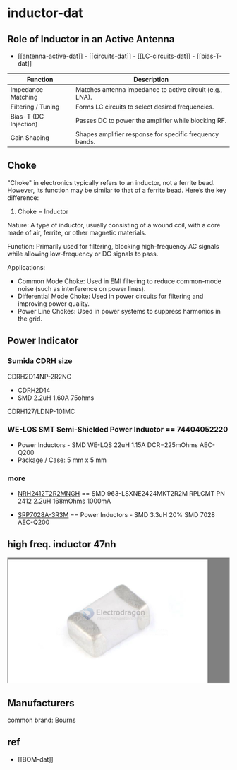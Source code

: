 
# inductor-dat



## Role of Inductor in an Active Antenna

- [[antenna-active-dat]] - [[circuits-dat]] - [[LC-circuits-dat]] - [[bias-T-dat]]

| Function            | Description                                                   |
|---------------------|---------------------------------------------------------------|
| Impedance Matching  | Matches antenna impedance to active circuit (e.g., LNA).      |
| Filtering / Tuning  | Forms LC circuits to select desired frequencies.              |
| Bias-T (DC Injection)| Passes DC to power the amplifier while blocking RF.          |
| Gain Shaping        | Shapes amplifier response for specific frequency bands.       |




## Choke

"Choke" in electronics typically refers to an inductor, not a ferrite bead. However, its function may be similar to that of a ferrite bead. Here’s the key difference:

1. Choke = Inductor
   
Nature: A type of inductor, usually consisting of a wound coil, with a core made of air, ferrite, or other magnetic materials.

Function: Primarily used for filtering, blocking high-frequency AC signals while allowing low-frequency or DC signals to pass.

Applications:

- Common Mode Choke: Used in EMI filtering to reduce common-mode noise (such as interference on power lines).
- Differential Mode Choke: Used in power circuits for filtering and improving power quality.
- Power Line Chokes: Used in power systems to suppress harmonics in the grid.


## Power Indicator 

### Sumida CDRH size

CDRH2D14NP-2R2NC

- CDRH2D14
- SMD 2.2uH 1.60A 75ohms

CDRH127/LDNP-101MC

### WE-LQS SMT Semi-Shielded Power Inductor == 74404052220

- Power Inductors - SMD WE-LQS 22uH 1.15A DCR=225mOhms AEC-Q200
- Package / Case:	5 mm x 5 mm

### more 

- [NRH2412T2R2MNGH](https://www.mouser.hk/ProductDetail/TAIYO-YUDEN/NRH2412T2R2MNGH?qs=CNQs48zzdnqQ4uJGFCRMww%3D%3D&srsltid=AfmBOorbONwgJOVP5U91Aq9PCxyx5seKdLWzqBq8jmuLSmshvC8Njfuu) == SMD 963-LSXNE2424MKT2R2M RPLCMT PN 2412 2.2uH 168mOhms 1000mA

- [SRP7028A-3R3M](https://www.mouser.com/ProductDetail/Bourns/SRP7028A-3R3M?qs=7z%252BmIopC6%2FLTitLWxClV8Q%3D%3D&srsltid=AfmBOorrXr6al1GPOmKQSg9wmQq6YutyR7t61FIRitgtc2P3wXRlSorp) == Power Inductors - SMD 3.3uH 20% SMD 7028 AEC-Q200

## high freq. inductor 47nh 

![](2024-10-09-18-43-27.png)



## Manufacturers 

common brand: Bourns


## ref 

- [[BOM-dat]]